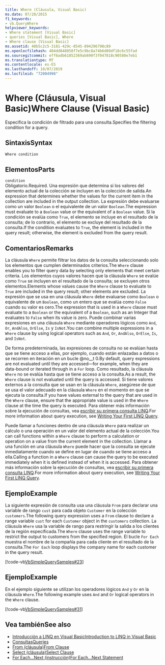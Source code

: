 ```yaml
---
title: Where (Cláusula, Visual Basic)
ms.date: 07/20/2015
f1_keywords:
- vb.QueryWhere
helpviewer_keywords:
- Where statement [Visual Basic]
- queries [Visual Basic], Where
- Where clause [Visual Basic]
ms.assetid: 48b5c2c5-3181-429c-8545-894296798c89
ms.openlocfilehash: 404dd848058f7e5c9bc8a74b6d89df18c6c55fad
ms.sourcegitcommit: eff6adb61852369ab690f3f047818c90580e7eb1
ms.translationtype: MT
ms.contentlocale: es-ES
ms.lasthandoff: 10/07/2019
ms.locfileid: "72004998"
---
```

# <a name="where-clause-visual-basic"></a><span data-ttu-id="01efe-102">Where (Cláusula, Visual Basic)</span><span class="sxs-lookup"><span data-stu-id="01efe-102">Where Clause (Visual Basic)</span></span>
<span data-ttu-id="01efe-103">Especifica la condición de filtrado para una consulta.</span><span class="sxs-lookup"><span data-stu-id="01efe-103">Specifies the filtering condition for a query.</span></span>  
  
## <a name="syntax"></a><span data-ttu-id="01efe-104">Sintaxis</span><span class="sxs-lookup"><span data-stu-id="01efe-104">Syntax</span></span>  
  
```vb  
Where condition  
```  
  
## <a name="parts"></a><span data-ttu-id="01efe-105">Elementos</span><span class="sxs-lookup"><span data-stu-id="01efe-105">Parts</span></span>  
 `condition`  
 <span data-ttu-id="01efe-106">Obligatorio.</span><span class="sxs-lookup"><span data-stu-id="01efe-106">Required.</span></span> <span data-ttu-id="01efe-107">Una expresión que determina si los valores del elemento actual de la colección se incluyen en la colección de salida.</span><span class="sxs-lookup"><span data-stu-id="01efe-107">An expression that determines whether the values for the current item in the collection are included in the output collection.</span></span> <span data-ttu-id="01efe-108">La expresión debe evaluarse como un valor `Boolean` o el equivalente de un valor `Boolean`.</span><span class="sxs-lookup"><span data-stu-id="01efe-108">The expression must evaluate to a `Boolean` value or the equivalent of a `Boolean` value.</span></span> <span data-ttu-id="01efe-109">Si la condición se evalúa como `True`, el elemento se incluye en el resultado de la consulta; de lo contrario, el elemento se excluye del resultado de la consulta.</span><span class="sxs-lookup"><span data-stu-id="01efe-109">If the condition evaluates to `True`, the element is included in the query result; otherwise, the element is excluded from the query result.</span></span>  
  
## <a name="remarks"></a><span data-ttu-id="01efe-110">Comentarios</span><span class="sxs-lookup"><span data-stu-id="01efe-110">Remarks</span></span>  
 <span data-ttu-id="01efe-111">La cláusula `Where` permite filtrar los datos de la consulta seleccionando solo los elementos que cumplen determinados criterios.</span><span class="sxs-lookup"><span data-stu-id="01efe-111">The `Where` clause enables you to filter query data by selecting only elements that meet certain criteria.</span></span> <span data-ttu-id="01efe-112">Los elementos cuyos valores hacen que la cláusula `Where` se evalúe como `True` se incluyen en el resultado de la consulta; se excluyen otros elementos.</span><span class="sxs-lookup"><span data-stu-id="01efe-112">Elements whose values cause the `Where` clause to evaluate to `True` are included in the query result; other elements are excluded.</span></span> <span data-ttu-id="01efe-113">La expresión que se usa en una cláusula `Where` debe evaluarse como `Boolean` o equivalente de un `Boolean`, como un entero que se evalúa como `False` cuando su valor es cero.</span><span class="sxs-lookup"><span data-stu-id="01efe-113">The expression that is used in a `Where` clause must evaluate to a `Boolean` or the equivalent of a `Boolean`, such as an Integer that evaluates to `False` when its value is zero.</span></span> <span data-ttu-id="01efe-114">Puede combinar varias expresiones en una cláusula `Where` mediante operadores lógicos como `And`, `Or`, `AndAlso`, `OrElse`, `Is` y `IsNot`.</span><span class="sxs-lookup"><span data-stu-id="01efe-114">You can combine multiple expressions in a `Where` clause by using logical operators such as `And`, `Or`, `AndAlso`, `OrElse`, `Is`, and `IsNot`.</span></span>  
  
 <span data-ttu-id="01efe-115">De forma predeterminada, las expresiones de consulta no se evalúan hasta que se tiene acceso a ellas, por ejemplo, cuando están enlazadas a datos o se recorren en iteración en un bucle @no__t 0.</span><span class="sxs-lookup"><span data-stu-id="01efe-115">By default, query expressions are not evaluated until they are accessed—for example, when they are data-bound or iterated through in a `For` loop.</span></span> <span data-ttu-id="01efe-116">Como resultado, la cláusula `Where` no se evalúa hasta que se tiene acceso a la consulta.</span><span class="sxs-lookup"><span data-stu-id="01efe-116">As a result, the `Where` clause is not evaluated until the query is accessed.</span></span> <span data-ttu-id="01efe-117">Si tiene valores externos a la consulta que se usan en la cláusula `Where`, asegúrese de que se usa el valor adecuado en la cláusula `Where` en el momento en que se ejecuta la consulta.</span><span class="sxs-lookup"><span data-stu-id="01efe-117">If you have values external to the query that are used in the `Where` clause, ensure that the appropriate value is used in the `Where` clause at the time the query is executed.</span></span> <span data-ttu-id="01efe-118">Para obtener más información sobre la ejecución de consultas, vea [escribir su primera consulta LINQ](../../../visual-basic/programming-guide/concepts/linq/writing-your-first-linq-query.md).</span><span class="sxs-lookup"><span data-stu-id="01efe-118">For more information about query execution, see [Writing Your First LINQ Query](../../../visual-basic/programming-guide/concepts/linq/writing-your-first-linq-query.md).</span></span>  
  
 <span data-ttu-id="01efe-119">Puede llamar a funciones dentro de una cláusula `Where` para realizar un cálculo o una operación en un valor del elemento actual de la colección.</span><span class="sxs-lookup"><span data-stu-id="01efe-119">You can call functions within a `Where` clause to perform a calculation or operation on a value from the current element in the collection.</span></span> <span data-ttu-id="01efe-120">Llamar a una función en una cláusula `Where` puede hacer que la consulta se ejecute inmediatamente cuando se define en lugar de cuando se tiene acceso a ella.</span><span class="sxs-lookup"><span data-stu-id="01efe-120">Calling a function in a `Where` clause can cause the query to be executed immediately when it is defined instead of when it is accessed.</span></span> <span data-ttu-id="01efe-121">Para obtener más información sobre la ejecución de consultas, vea [escribir su primera consulta LINQ](../../../visual-basic/programming-guide/concepts/linq/writing-your-first-linq-query.md).</span><span class="sxs-lookup"><span data-stu-id="01efe-121">For more information about query execution, see [Writing Your First LINQ Query](../../../visual-basic/programming-guide/concepts/linq/writing-your-first-linq-query.md).</span></span>  
  
## <a name="example"></a><span data-ttu-id="01efe-122">Ejemplo</span><span class="sxs-lookup"><span data-stu-id="01efe-122">Example</span></span>  
 <span data-ttu-id="01efe-123">La siguiente expresión de consulta usa una cláusula `From` para declarar una variable de rango `cust` para cada objeto `Customer` en la colección `customers`.</span><span class="sxs-lookup"><span data-stu-id="01efe-123">The following query expression uses a `From` clause to declare a range variable `cust` for each `Customer` object in the `customers` collection.</span></span> <span data-ttu-id="01efe-124">La cláusula `Where` usa la variable de rango para restringir la salida a los clientes de la región especificada.</span><span class="sxs-lookup"><span data-stu-id="01efe-124">The `Where` clause uses the range variable to restrict the output to customers from the specified region.</span></span> <span data-ttu-id="01efe-125">El bucle `For Each` muestra el nombre de la compañía para cada cliente en el resultado de la consulta.</span><span class="sxs-lookup"><span data-stu-id="01efe-125">The `For Each` loop displays the company name for each customer in the query result.</span></span>  
  
 [!code-vb[VbSimpleQuerySamples#23](~/samples/snippets/visualbasic/VS_Snippets_VBCSharp/VbSimpleQuerySamples/VB/QuerySamples1.vb#23)]  
  
## <a name="example"></a><span data-ttu-id="01efe-126">Ejemplo</span><span class="sxs-lookup"><span data-stu-id="01efe-126">Example</span></span>  
 <span data-ttu-id="01efe-127">En el ejemplo siguiente se utilizan los operadores lógicos `And` y `Or` en la cláusula `Where`.</span><span class="sxs-lookup"><span data-stu-id="01efe-127">The following example uses `And` and `Or` logical operators in the `Where` clause.</span></span>  
  
 [!code-vb[VbSimpleQuerySamples#31](~/samples/snippets/visualbasic/VS_Snippets_VBCSharp/VbSimpleQuerySamples/VB/QuerySamples1.vb#31)]  
  
## <a name="see-also"></a><span data-ttu-id="01efe-128">Vea también</span><span class="sxs-lookup"><span data-stu-id="01efe-128">See also</span></span>

- [<span data-ttu-id="01efe-129">Introducción a LINQ en Visual Basic</span><span class="sxs-lookup"><span data-stu-id="01efe-129">Introduction to LINQ in Visual Basic</span></span>](../../../visual-basic/programming-guide/language-features/linq/introduction-to-linq.md)
- [<span data-ttu-id="01efe-130">Consultas</span><span class="sxs-lookup"><span data-stu-id="01efe-130">Queries</span></span>](../../../visual-basic/language-reference/queries/index.md)
- [<span data-ttu-id="01efe-131">From (cláusula)</span><span class="sxs-lookup"><span data-stu-id="01efe-131">From Clause</span></span>](../../../visual-basic/language-reference/queries/from-clause.md)
- [<span data-ttu-id="01efe-132">Select (cláusula)</span><span class="sxs-lookup"><span data-stu-id="01efe-132">Select Clause</span></span>](../../../visual-basic/language-reference/queries/select-clause.md)
- [<span data-ttu-id="01efe-133">For Each...Next (instrucción)</span><span class="sxs-lookup"><span data-stu-id="01efe-133">For Each...Next Statement</span></span>](../../../visual-basic/language-reference/statements/for-each-next-statement.md)
